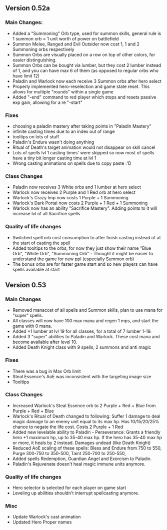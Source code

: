 ## Version 0.52a

### Main Changes:
- Added a "Summoning" Orb type, used for summon skills, general rule is 1 summon orb = 1 unit worth of power on battlefield
- Summon Melee, Ranged and Evil Outsider now cost 1, 1 and 2 Summoning orbs respectively
- Summon Orbs are visually placed on a row on top of other colors, for easier distinguishing.
- Summon Orbs can be bought via lumber, but they cost 2 lumber instead of 1, and you can have max 6 of them (as opposed to regular orbs who have limit 12)
- Paladin and Warlock now each receive 3 Summon orbs after hero select
- Properly implemented hero-reselection and game state reset. This allows for multiple "rounds" within a single game
- Added "-end" command to red player which stops and resets passive exp gain, allowing for a re "-start"

### Fixes
- choosing a paladin mastery after taking points in "Paladin Mastery"
- infinite casting times due to an index out of range
- tooltips on lots of stuff
- Paladin's Endure wasn't doing anything
- Ritual of Death's target animation would not disappear on skill cancel
- Lots of spells lvl 1 casting times' were skipped so now most of spells have a tiny bit longer casting time at lvl 1
- Wrong casting animations on spells due to copy paste :'D

### Class Changes
- Paladin now receives 3 White orbs and 1 lumber at hero select
- Warlock now receives 2 Purple and 1 Red orb at hero select
- Warlock's Crazy Imp now costs 1 Purple + 1 Summoning
- Warlock's Dark Portal now costs 2 Purple + 1 Red + 1 Summoning
- Warlock now has an ability "Sacrifice Mastery". Adding points to it will increase lvl of all Sacrifice spells

### Quality of life changes
- Switched spell orb cost consumption to after finish casting instead of at the start of casting the spell
- Added tooltips to the orbs, for now they just show their name "Blue Orb", "White Orb", "Summoning Orb" - Thought it might be easier to understand the game for new ppl (especially Summon orb)
- The bonus orbs are for faster game start and so new players can have spells available at start


## Version 0.53

### Main Changes
- Removed manacost of all spells and Summon skills, plan to use mana for "super" spells.
- All classes will now have 100 max mana and regen 1 mps, and start the game with 0 mana.
- Added +1 lumber at lvl 19 for all classes, for a total of 7 lumber 1-19.
- Added 3 "super" abilities to Paladin and Warlock. These cost mana and become available after level 10.
- Added Death Knight class with 9 spells, 2 summons and anti magic

### Fixes
- There was a bug in Max Orb limit
- Steal Essence's AoE was inconsistent with the targeting image size
- Tooltips

### Class Changes
- Increased Warlock's Steal Essence orb to 2 Purple + Red + Blue from Purple + Red + Blue
- Warlock's Ritual of Death changed to following:
    Suffer 1 damage to deal magic damage to an enemy unit equal to its max hp. Has 10/15/20/25% chance to negate the life cost. Costs 2 Purple + 1 Red
- Added new levelable ability to Paladin - Perseverance:
    Grants a friendly hero +1 maximum hp, up to 35-40 max hp. If the hero has 35-40 max hp or more, it heals by 2 instead. Damages undead (like Death Knight)
- Reduced AoE scaling of these spells: Bless and Endure from 750 to 550, Purge 300-750 to 350-500, Taint 250-700 to 250-550,
- Added spells Redemption, Guardian Angel and Exorcism to Paladin.
- Paladin's Rejuvenate doesn't heal magic immune units anymore.

### Quality of life changes
- Hero selector is selected for each player on game start
- Leveling up abilities shouldn't interrupt spellcasting anymore.

### Misc
- Update Warlock's cast animation
- Updated Hero Proper names